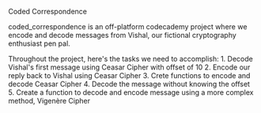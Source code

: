 Coded Correspondence

coded_correspondence is an off-platform codecademy project where we encode and decode messages from Vishal, our fictional cryptography enthusiast pen pal.

Throughout the project, here's the tasks we need to accomplish:
    1. Decode Vishal's first message using Ceasar Cipher with offset of 10
    2. Encode our reply back to Vishal using Ceasar Cipher 
    3. Crete functions to encode and decode Ceasar Cipher
    4. Decode the message without knowing the offset
    5. Create a function to decode and encode message using a more complex method, Vigenère Cipher